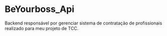 # BeYourboss_Api

Backend responsável por gerenciar sistema de contratação de profissionais realizado para meu projeto de TCC.
